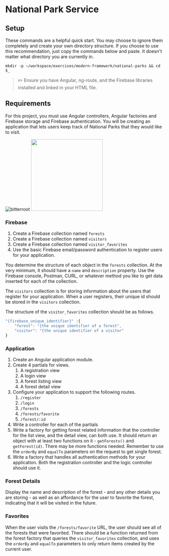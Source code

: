 # National Park Service

## Setup

These commands are a helpful quick start. You may choose to ignore them completely and create your own directory structure. If you choose to use this recommendation, just copy the commands below and paste. It doesn't matter what directory you are currently in.

```
mkdir -p ~/workspace/exercises/modern-framework/national-parks && cd $_
```

> :pencil2: Ensure you have Angular, ng-route, and the Firebase libraries installed and linked in your HTML file.

## Requirements

For this project, you must use Angular controllers, Angular factories and Firebase storage and Firebase authentication. You will be creating an  application that lets users keep track of National Parks that they would like to visit.

![bitterroot](http://wac.450f.edgecastcdn.net/80450F/klyq.com/files/2011/07/paradisesign-300x225.jpg)
<img src="http://www.forestcamping.com/dow/graphics/nant.jpg" height="225">

### Firebase

1. Create a Firebase collection named `forests`
1. Create a Firebase collection named `visitors`
1. Create a Firebase collection named `visitor_favorites`
1. Use the basic Firebase email/password authentication to register users for your application.

You determine the structure of each object in the `forests` collection. At the very minimum, it should have a `name` and `description` property. Use the Firebase console, Postman, CURL, or whatever method you like to get data inserted for each of the collection.

The `visitors` collection is for storing information about the users that register for your application. When a user registers, their unique id should be stored in the `visitors` collection.

The structure of the `visitor_favorites` collection should be as follows.

```js
"{firebase_unique_identifier}" :{
    "forest": "{the unique identifier of a forest",
    "visitor": "{the unique identifier of a visitor"
}
```

### Application

1. Create an Angular application module.
1. Create 4 partials for views.
    1. A registration view
    1. A login view
    1. A forest listing view
    1. A forest detail view
1. Configure your application to support the following routes.
    1. `/register`
    1. `/login`
    1. `/forests`
    1. `/forests/favorite`
    1. `/forest/:id`
1. Write a controller for each of the partials
1. Write a factory for getting forest related information that the controller for the list view, and the detail view, can both use. It should return an object with at least two functions on it - `getForests()` and `getForest(id)`. There may be more functions needed. Remember to use the `orderBy` and `equalTo` parameters on the request to get single forest.
1. Write a factory that handles all authentication methods for your application. Both the registration controller and the logic controller should use it.

### Forest Details

Display the name and description of the forest - and any other details you are storing - as well as an affordance for the user to favorite the forest, indicating that it will be visited in the future.

### Favorites

When the user visits the `/forests/favorite` URL, the user should see all of the forests that were favorited. There should be a function returned from the forest factory that queries the `visitor_favorites` collection, and uses the `orderBy` and `equalTo` parameters to only return items created by the current user.
